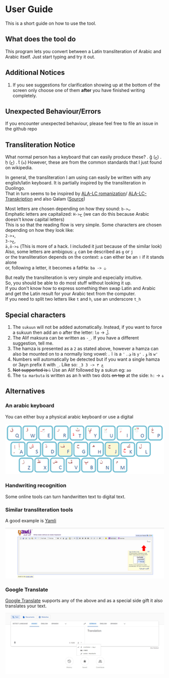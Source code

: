 # User Guide

This is a short guide on how to use the tool. 

## What does the tool do

This program lets you convert between a Latin transliteration of Arabic and Arabic itself. 
Just start typing and try it out. 

## Additional Notices

1. If you see suggestions for clarification showing up at the bottom of the screen only choose one of them **after** you have finished writing completely. 

## Unexpected Behaviour/Errors

If you encounter unexpected behaviour, please feel free to file an issue in the github repo

## Transliteration Notice

What normal person has a keyboard that can easily produce these? 
. ǧ (`ج`)
. ḥ (`ح`)
. ẗ (`ة`) 
However, these are from the common standards that I just found on wikipedia. 

In general, the transliteration I am using can easily be written with any english/latin keyboard. 
It is partially inspired by the transliteration in Duolingo.  
That in turn seems to be inspired by 
[ALA-LC romanization](https://en.wikipedia.org/wiki/ALA-LC_romanization)/
[ALA-LC-Transkription](https://en.wikipedia.org/wiki/ALA-LC-Transkription) and also Qalam ([Source](https://en.wikipedia.org/wiki/Romanization#Arabic))

Most letters are chosen depending on how they sound: `b->ب`  
Emphatic letters are capitalized: `H->ح` (we can do this because Arabic doesn't know capital letters)  
This is so that the reading flow is very simple. 
Some characters are chosen depending on how they look like:  
`2->ء`,  
`3->ع`,  
`ä,ö->ة` (This is more of a hack. I included it just because of the similar look)  
Also, some letters are ambigous: `ج` can be described as `g` or `j`  
or the transliteration depends on the context: `a` can either be an `ا` if it stands alone  
or, following a letter, it becomes a fatHa: `ba -> بَ`  

But really the transliteration is very simple and especially intuitive.  
So, you should be able to do most stuff without looking it up.  
If you don't know how to express something then swap Latin and Arabic 
and get the Latin result for your Arabic text from the computer.  
If you need to split two letters like `t` and `h`, use an underscore `t_h`

## Special characters

1. The `sukuun` will not be added automatically. Instead, if you want to force a sukuun then add an o after the letter: `lo` -> `لْ`. 
2. The Alif maksura can be written as `-_`. If you have a different suggestion, tell me.
3. The hamza is presented as a `2` as stated above, however a hamza can also be mounted on to a normally long vowel:
  . `أ` is a `'`
  . `ئ` is `y'`
  . `ؤ` is `w'`
4. Numbers will automatically be detected but if you want a single hamza or 3ayn prefix it with `_`. Like so:
  `_3 3 -> ع ٣`
5. ~~Not supported is `ٱ`.~~ Use an Alif followed by a sukun eg: `ao`
6. The `ta marbuta` is written as an h with two dots ~~on top~~ at the side: `h:` -> `ة`

## Alternatives

### An arabic keyboard
You can either buy a physical arabic keyboard or use a digital

![Arabic keyboard](./readme_images/keyboard.png)

### Handwriting recognition
Some online tools can turn handwritten text to digital text.

### Similar transliteration tools
A good example is [Yamli](https://www.yamli.com/arabic-keyboard/)

![Yamli Screenshot](./readme_images/yamli.png)

### Google Translate
[Google Translate](https://translate.google.de/?sl=ar&tl=en&op=translate) supports any of the above and as a special side gift it also translates your text.

![Google Translate Screenshot](./readme_images/google_translate.jpeg)
